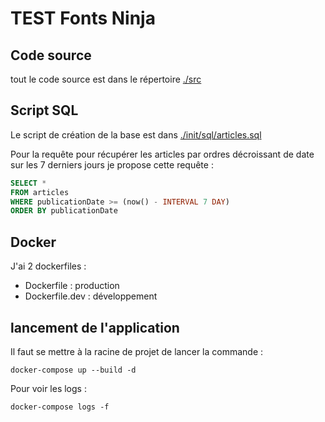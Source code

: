 # TEST Fonts Ninja

## Code source
tout le code source est dans le répertoire [./src](./src)

## Script SQL

Le script de création de la base est dans [./init/sql/articles.sql](./init/sql/articles.sql)

Pour la requête pour récupérer les articles par ordres décroissant de date sur les 7 derniers jours je propose cette requête : 
```sql
SELECT *
FROM articles
WHERE publicationDate >= (now() - INTERVAL 7 DAY)
ORDER BY publicationDate
```

## Docker
J'ai 2 dockerfiles : 
- Dockerfile : production
- Dockerfile.dev : développement

## lancement de l'application
Il faut se mettre à la racine de projet de lancer la commande : 
```shell
docker-compose up --build -d
```

Pour voir les logs : 
```shell
docker-compose logs -f
```